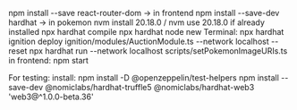 npm install --save react-router-dom -> in frontend
npm install --save-dev hardhat -> in pokemon
nvm install 20.18.0 / nvm use 20.18.0 if already installed
npx hardhat compile
npx hardhat node
new Terminal:
npx hardhat ignition deploy ignition/modules/AuctionModule.ts --network localhost --reset
npx hardhat run --network localhost scripts/setPokemonImageURIs.ts
in frontend: npm start

For testing:
install:
 npm install -D @openzeppelin/test-helpers
 npm install --save-dev @nomiclabs/hardhat-truffle5 @nomiclabs/hardhat-web3 'web3@^1.0.0-beta.36'